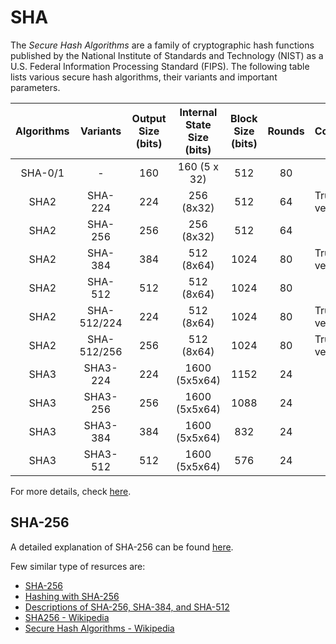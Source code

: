 # SHA
The *Secure Hash Algorithms* are a family of cryptographic hash functions published by the National Institute of Standards and Technology (NIST) as a U.S. Federal Information Processing Standard (FIPS). The following table lists various secure hash algorithms, their variants and important parameters.

| Algorithms | Variants | Output Size (bits) | Internal State Size (bits) | Block Size (bits) | Rounds| Comments|
|:---:|:---:|:----------:|:---:|:---:|:---:|:---|
|SHA-0/1 | - | 160 | 160 (5 x 32) | 512 | 80 ||
|SHA2| SHA-224 | 224| 256 (8x32)| 512| 64|Truncated version|
|SHA2| SHA-256 | 256| 256 (8x32)| 512| 64|||
|SHA2| SHA-384 | 384| 512 (8x64)| 1024| 80|Truncated version|
|SHA2| SHA-512 | 512| 512 (8x64)| 1024| 80||
|SHA2| SHA-512/224 | 224| 512 (8x64)| 1024| 80|Truncated version|
|SHA2| SHA-512/256 | 256| 512 (8x64)| 1024| 80|Truncated version|
|SHA3| SHA3-224 | 224| 1600 (5x5x64)| 1152| 24||
|SHA3| SHA3-256 | 256| 1600 (5x5x64)| 1088| 24||
|SHA3| SHA3-384 | 384| 1600 (5x5x64)| 832| 24||
|SHA3| SHA3-512 | 512| 1600 (5x5x64)| 576| 24||

For more details, check [here][sha-wiki].

## SHA-256
A detailed explanation of SHA-256 can be found [here][sha256-detailed].

[sha256-bitcoinwiki]: https://en.bitcoinwiki.org/wiki/SHA-256
[sha256-bellet]: https://medium.com/biffures/part-5-hashing-with-sha-256-4c2afc191c40
[sha256-detailed]: http://www.iwar.org.uk/comsec/resources/cipher/sha256-384-512.pdf 
[sha256-wiki]: https://en.wikipedia.org/wiki/SHA-2
[sha-wiki]: https://en.wikipedia.org/wiki/Secure_Hash_Algorithms

Few similar type of resurces are:
- [SHA-256][sha256-bitcoinwiki]
- [Hashing with SHA-256][sha256-bellet]
- [Descriptions of SHA-256, SHA-384, and SHA-512][sha256-detailed]
- [SHA256 - Wikipedia][sha256-wiki]
- [Secure Hash Algorithms - Wikipedia][sha-wiki]
